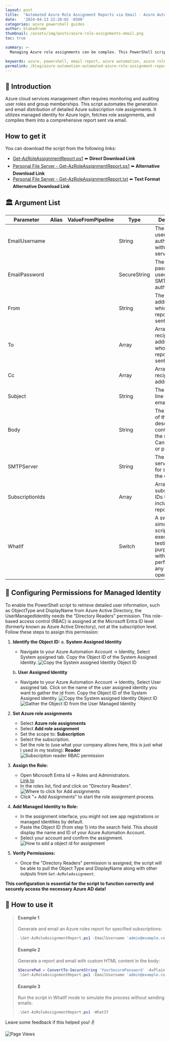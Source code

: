 ```yaml
---
layout: post
title:  "Automated Azure Role Assignment Reports via Email - Azure Automation"
date:   '2024-04-23 22:28:02 -0500'
categories: azure powershell guides
author: blakedrumm
thumbnail: /assets/img/posts/azure-role-assignments-email.png
toc: true

summary: >-
  Managing Azure role assignments can be complex. This PowerShell script simplifies the process by generating detailed reports on Azure users, groups, and roles and automatically emailing these reports.

keywords: azure, powershell, email report, azure automation, azure roles, azure groups, azure users
permalink: /blog/azure-automation-automated-azure-role-assignment-reports/
---
```


## :book: Introduction
Azure cloud services management often requires monitoring and auditing user roles and group memberships. This script automates the generation and email distribution of detailed Azure subscription role assignments. It utilizes managed identity for Azure login, fetches role assignments, and compiles them into a comprehensive report sent via email.

## How to get it
You can download the script from the following links:
- [Get-AzRoleAssignmentReport.ps1](https://gist.github.com/blakedrumm/8f73e82f78b675bea2968117b70fd83e) :arrow_left: **Direct Download Link**
- [Personal File Server - Get-AzRoleAssignmentReport.ps1](https://files.blakedrumm.com/Get-AzRoleAssignmentReport.ps1) :arrow_left: **Alternative Download Link**
- [Personal File Server - Get-AzRoleAssignmentReport.txt](https://files.blakedrumm.com/Get-AzRoleAssignmentReport.txt) :arrow_left: **Text Format Alternative Download Link**

## :classical_building: Argument List

| Parameter       | Alias | ValueFromPipeline | Type   | Description                                                                                                                                                                |
|-----------------|-------|-------------------|--------|----------------------------------------------------------------------------------------------------------------------------------------------------------------------------|
| EmailUsername   |       |                   | String | The username used to authenticate with the SMTP server.                                                                                                                    |
| EmailPassword   |       |                   | SecureString | The secure password used for SMTP authentication.                                                                                                                    |
| From            |       |                   | String | The email address from which the report will be sent.                                                                                                                      |
| To              |       |                   | Array  | Array of recipient email addresses to whom the report will be sent.                                                                                                        |
| Cc              |       |                   | Array  | Array of CC recipient email addresses.                                                                                                                                     |
| Subject         |       |                   | String | The subject line of the email.                                                                                                                                             |
| Body            |       |                   | String | The body text of the email, describing the contents of the report. Can be HTML or plain text.                                                                              |
| SMTPServer      |       |                   | String | The SMTP server used for sending the email.                                                                                                                                |
| SubscriptionIds |       |                   | Array  | Array of Azure subscription IDs to be included in the report.                                                                                                              |
| WhatIf          |       |                   | Switch | A switch to simulate the script execution for testing purposes without performing any actual operations.                                                                   |

## :key: Configuring Permissions for Managed Identity

To enable the PowerShell script to retrieve detailed user information, such as ObjectType and DisplayName from Azure Active Directory, the UserManagedIdentity needs the "Directory Readers" permission. This role-based access control (RBAC) is assigned at the Microsoft Entra ID level (formerly known as Azure Active Directory), not at the subscription level. Follow these steps to assign this permission:

1. **Identify the Object ID:**
   a. **System Assigned Identity**
     - Navigate to your Azure Automation Account -> Identity, Select System assigned tab. Copy the Object ID of the System Assigned identity.
     ![Copy the System assigned Identity Object ID](/assets/img/posts/system-assigned-identity.png)

   b. **User Assigned Identity**
     - Navigate to your Azure Automation Account -> Identity, Select User assigned tab. Click on the name of the user assigned identity you want to gather the id from. Copy the Object ID of the System Assigned identity.
     ![Copy the System assigned Identity Object ID](/assets/img/posts/user-assigned-identity.png) \
     ![Gather the Object ID from the User Managed Identity](/assets/img/posts/user-assigned-identity-object-id.png)

2. **Set Azure role assignments**
   - Select **Azure role assignments**
   - Select **Add role assignment**
   - Set the scope to: **Subscription**
   - Select the subscription.
   - Set the role to (use what your company allows here, this is just what I used in my testing): **Reader** \
     ![Subscription reader RBAC permission](/assets/img/posts/add-role-assignments-subscription-reader.png)

2. **Assign the Role:**
   - Open Microsoft Entra Id -> Roles and Administrators. \
     [Link to ](https://portal.azure.com/#view/Microsoft_AAD_IAM/RolesManagementMenuBlade/~/AllRoles/adminUnitObjectId//resourceScope/)
   - In the roles list, find and click on "Directory Readers". \
     ![Where to click for Add assignments](/assets/img/posts/add-directory-reader-assignment.png)
   - Click "+ Add Assignments" to start the role assignment process.

3. **Add Managed Identity to Role:**
   - In the assignment interface, you might not see app registrations or managed identities by default.
   - Paste the Object ID (from step 1) into the search field. This should display the name and ID of your Azure Automation Account.
   - Select your account and confirm the assignment. \
     ![How to add a object id for assignment](/assets/img/posts/add-directory-reader-assignment-object-id.png)

4. **Verify Permissions:**
   - Once the "Directory Readers" permission is assigned, the script will be able to pull the Object Type and DisplayName along with other outputs from `Get-AzRoleAssignment`.

**This configuration is essential for the script to function correctly and securely access the necessary Azure AD data!**

## :page_with_curl: How to use it
>#### Example 1
>Generate and email an Azure roles report for specified subscriptions:
>```powershell
>.\Get-AzRoleAssignmentReport.ps1 -EmailUsername 'admin@example.com' -EmailPassword (ConvertTo-SecureString 'Secure123' -AsPlainText -Force) -SMTPServer 'smtp.example.com' -From 'noreply@example.com' -To 'user1@example.com','user2@example.com' -Cc 'manager@example.com' -Subject 'Monthly Azure Report' -Body 'Attached is the monthly Azure usage report.' -SubscriptionIds 'sub1','sub2'
>```
>#### Example 2
>Generate a report and email with custom HTML content in the body:
>```powershell
>$SecurePwd = ConvertTo-SecureString 'YourSecurePassword' -AsPlainText -Force
>.\Get-AzRoleAssignmentReport.ps1 -EmailUsername 'admin@example.com' -EmailPassword $SecurePwd -From 'report@example.com' -To 'team@example.com' -Subject 'Detailed Azure Report' -Body '<html><body><h1>Azure Report</h1><p>Please check the attached detailed report.</p></body></html>' -SMTPServer 'smtp.example.com' -SubscriptionIds 'sub1','sub2','sub3'
>```
>#### Example 3
>Run the script in WhatIf mode to simulate the process without sending emails:
>```powershell
>.\Get-AzRoleAssignmentReport.ps1 -WhatIf
>```

Leave some feedback if this helped you! :v:

![Page Views](https://counter.blakedrumm.com/count/tag.svg?url=blakedrumm.com/blog/azure-automation-automated-azure-role-assignment-reports/)
